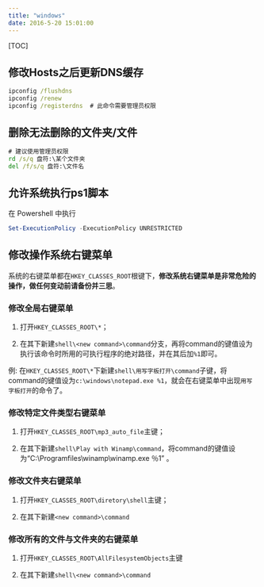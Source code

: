 ```yaml
---
title: "windows"
date: 2016-5-20 15:01:00
---
```

[TOC]

## 修改Hosts之后更新DNS缓存

``` cmd
ipconfig /flushdns
ipconfig /renew
ipconfig /registerdns  # 此命令需要管理员权限
```

## 删除无法删除的文件夹/文件

``` cmd
# 建议使用管理员权限
rd /s/q 盘符:\某个文件夹
del /f/s/q 盘符:\文件名
```

## 允许系统执行ps1脚本

在 Powershell 中执行

``` powershell
Set-ExecutionPolicy -ExecutionPolicy UNRESTRICTED
```
## 修改操作系统右键菜单

系统的右键菜单都在`HKEY_CLASSES_ROOT`根键下，**修改系统右键菜单是非常危险的操作，做任何变动前请备份并三思**。

### 修改全局右键菜单

1. 打开`HKEY_CLASSES_ROOT\*`；

2. 在其下新建`shell\<new command>\command`分支，再将command的键值设为执行该命令时所用的可执行程序的绝对路径，并在其后加`%1`即可。

例: 在`HKEY_CLASSES_ROOT\*`下新建`shell\用写字板打开\command`子键，将command的键值设为`c:\windows\notepad.exe %1`，就会在右键菜单中出现`用写字板打开`的命令了。

### 修改特定文件类型右键菜单

1. 打开`HKEY_CLASSES_ROOT\mp3_auto_file`主键；

2. 在其下新建`shell\Play with Winamp\command`，将command的键值设为“C:\Programfiles\winamp\winamp.exe ％1” 。

### 修改文件夹右键菜单

1. 打开`HKEY_CLASSES_ROOT\diretory\shell`主键；

2. 在其下新建`<new command>\command`

### 修改所有的文件与文件夹的右键菜单

1. 打开`HKEY_CLASSES_ROOT\AllFilesystemObjects`主键

2. 在其下新建`shell\<new command>\command`
